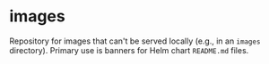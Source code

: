 # images

Repository for images that can't be served locally (e.g., in an `images` directory). Primary use is banners for Helm chart `README.md` files.
